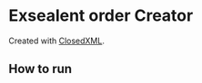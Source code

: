 # Exsealent order Creator
Created with [ClosedXML](https://github.com/ClosedXML/ClosedXML).

## How to run
